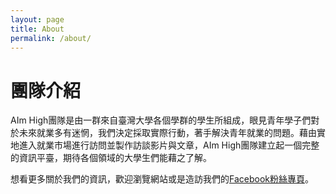 ```yaml
---
layout: page
title: About
permalink: /about/
---
```


# 團隊介紹
AIm High團隊是由一群來自臺灣大學各個學群的學生所組成，眼見青年學子們對於未來就業多有迷惘，我們決定採取實際行動，著手解決青年就業的問題。藉由實地進入就業市場進行訪問並製作訪談影片與文章，AIm High團隊建立起一個完整的資訊平臺，期待各個領域的大學生們能藉之了解。

想看更多關於我們的資訊，歡迎瀏覽網站或是造訪我們的[Facebook粉絲專頁](https://www.facebook.com/AImHighworkwithAI)。
